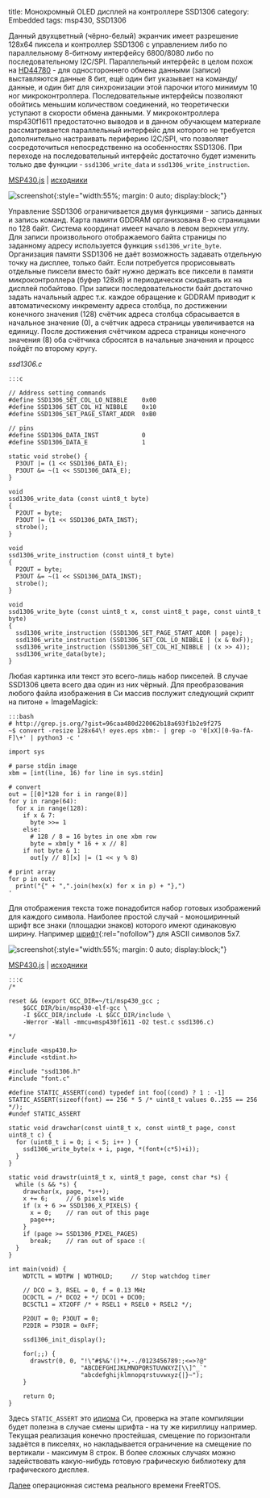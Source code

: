 title: Монохромный OLED дисплей на контроллере SSD1306
category: Embedded 
tags: msp430, SSD1306

Данный двухцветный (чёрно-белый) экранчик имеет разрешение 128х64 пиксела и контроллер SSD1306 с управлением либо по параллельному 8-битному интерфейсу 6800/8080 либо по последовательному I2C/SPI. Параллельный интерфейс в целом похож на [HD44780]({filename}../picsim/2017-01-27-hd44780/2017-01-27-hd44780.md) - для одностороннего обмена данными (записи) выставляются данные 8 бит, ещё один бит указывает на команду/данные, и один бит для синхронизации этой парочки итого минимум 10 ног микроконтроллера. Последовательные интерфейсы позволяют обойтись меньшим количеством соединений, но теоретически уступают в скорости обмена данными. У микроконтроллера msp430f1611 предостаточно выводов и в данном обучающем материале рассматривается параллельный интерфейс для которого не требуется дополнительно настраивать периферию I2C/SPI, что позволяет сосредоточиться непосредственно на особенностях SSD1306. При переходе на последовательный интерфейс достаточно будет изменить только две функции - `ssd1306_write_data` и `ssd1306_write_instruction`.

[MSP430.js](http://mazko.github.io/MSP430.js/4a1dee2b02e6d149594b10d03b7925c8) | [исходники]({attach}img.zip)

[comment]: <> (byzanz-record --x=313 --y=131 -w 803 --delay 3 -d 55 ui.flv)
[comment]: <> (rm -rf frames/* && ffmpeg -i ui.flv -pix_fmt rgb24 -r 10 "frames/frame-%05d.png")
[comment]: <> (convert -monitor -limit memory 1024MiB -limit map 2048MiB -layers Optimize -layers removeDups -delay 10 -loop 0 "frames/*.png" ui.gif)

![screenshot]({attach}ui.gif){:style="width:55%; margin: 0 auto; display:block;"}

Управление SSD1306 ограничивается двумя функциями - запись данных и запись команд. Карта памяти GDDRAM организована 8-ю страницами по 128 байт. Система координат имеет начало в левом верхнем углу. Для записи произвольного отображаемого байта страницы по заданному адресу используется функция `ssd1306_write_byte`. Организация памяти SSD1306 не даёт возможность задавать отдельную точку на дисплее, только байт. Если потребуется прорисовывать отдельные пиксели вместо байт нужно держать все пиксели в памяти микроконтроллера (буфер 128x8) и периодически скидывать их на дисплей побайтово. При записи последовательности байт достаточно задать начальный адрес т.к. каждое обращение к GDDRAM приводит к автоматическому инкременту адреса столбца, по достижении конечного значения (128) счётчик адреса столбца сбрасывается в начальное значение (0), а счётчик адреса страницы увеличивается на единицу. После достижения счётчиком адреса страницы конечного значения (8) оба счётчика сбросятся в начальные значения и процесс пойдёт по второму кругу.
 
*ssd1306.c*

    :::c

    // Address setting commands
    #define SSD1306_SET_COL_LO_NIBBLE    0x00
    #define SSD1306_SET_COL_HI_NIBBLE    0x10
    #define SSD1306_SET_PAGE_START_ADDR  0xB0

    // pins
    #define SSD1306_DATA_INST            0
    #define SSD1306_DATA_E               1

    static void strobe() {
      P3OUT |= (1 << SSD1306_DATA_E);
      P3OUT &= ~(1 << SSD1306_DATA_E);
    }

    void
    ssd1306_write_data (const uint8_t byte)
    {
      P2OUT = byte;
      P3OUT |= (1 << SSD1306_DATA_INST);
      strobe();
    }

    void
    ssd1306_write_instruction (const uint8_t byte)
    {
      P2OUT = byte;
      P3OUT &= ~(1 << SSD1306_DATA_INST);
      strobe();
    }

    void
    ssd1306_write_byte (const uint8_t x, const uint8_t page, const uint8_t byte)
    {
      ssd1306_write_instruction (SSD1306_SET_PAGE_START_ADDR | page);
      ssd1306_write_instruction (SSD1306_SET_COL_LO_NIBBLE | (x & 0xF));
      ssd1306_write_instruction (SSD1306_SET_COL_HI_NIBBLE | (x >> 4));
      ssd1306_write_data(byte);
    }

Любая картинка или текст это всего-лишь набор пикселей. В случае SSD1306 цвета всего два один из них чёрный. Для преобразования любого файла изображения в Си массив послужит следующий скрипт на питоне + ImageMagick:

    :::bash
    # http://grep.js.org/?gist=96caa480d220062b18a693f1b2e9f275
    ~$ convert -resize 128x64\! eyes.eps xbm:- | grep -o '0[xX][0-9a-fA-F]\+' | python3 -c '

    import sys

    # parse stdin image
    xbm = [int(line, 16) for line in sys.stdin]

    # convert
    out = [[0]*128 for i in range(8)]
    for y in range(64):
      for x in range(128):
        if x & 7:
          byte >>= 1
        else:
          # 128 / 8 = 16 bytes in one xbm row
          byte = xbm[y * 16 + x // 8]
        if not byte & 1:
          out[y // 8][x] |= (1 << y % 8)

    # print array
    for p in out:
      print("{" + ",".join(hex(x) for x in p) + "},")
    '

Для отображения текста тоже понадобится набор готовых изображений для каждого символа. Наиболее простой случай - моноширинный шрифт все знаки (площадки знаков) которого имеют одинаковую ширину. Например [шрифт](https://github.com/adafruit/Adafruit-GFX-Library/blob/master/glcdfont.c){:rel="nofollow"} для ASCII символов 5x7.

![screenshot]({attach}font.png){:style="width:55%; margin: 0 auto; display:block;"}

[MSP430.js](http://mazko.github.io/MSP430.js/56a600e7efa1f648c5305d652d14be6a) | [исходники]({attach}font.zip)

    :::c
    /*

    reset && (export GCC_DIR=~/ti/msp430_gcc ; 
        $GCC_DIR/bin/msp430-elf-gcc \
        -I $GCC_DIR/include -L $GCC_DIR/include \
        -Werror -Wall -mmcu=msp430f1611 -O2 test.c ssd1306.c)

    */

    #include <msp430.h>
    #include <stdint.h>

    #include "ssd1306.h"
    #include "font.c"

    #define STATIC_ASSERT(cond) typedef int foo[(cond) ? 1 : -1]
    STATIC_ASSERT(sizeof(font) == 256 * 5 /* uint8_t values 0..255 == 256 */);
    #undef STATIC_ASSERT

    static void drawchar(const uint8_t x, const uint8_t page, const uint8_t c) {
      for (uint8_t i = 0; i < 5; i++ ) {
        ssd1306_write_byte(x + i, page, *(font+(c*5)+i));
      }
    }

    static void drawstr(uint8_t x, uint8_t page, const char *s) {
      while (s && *s) {
        drawchar(x, page, *s++);
        x += 6;     // 6 pixels wide
        if (x + 6 >= SSD1306_X_PIXELS) {
          x = 0;    // ran out of this page
          page++;
        }
        if (page >= SSD1306_PIXEL_PAGES)
          break;    // ran out of space :(
      }
    }

    int main(void) {
        WDTCTL = WDTPW | WDTHOLD;     // Stop watchdog timer

        // DCO = 3, RSEL = 0, f = 0.13 MHz
        DCOCTL = /* DCO2 + */ DCO1 + DCO0; 
        BCSCTL1 = XT2OFF /* + RSEL1 + RSEL0 + RSEL2 */;

        P2OUT = 0; P3OUT = 0;
        P2DIR = P3DIR = 0xFF;

        ssd1306_init_display();

        for(;;) {
          drawstr(0, 0, "!\"#$%&'()*+,-./0123456789:;<=>?@"
                        "ABCDEFGHIJKLMNOPQRSTUVWXYZ[\\]^_`"
                        "abcdefghijklmnopqrstuvwxyz{|}~");
        }

        return 0;
    }

Здесь `STATIC_ASSERT` это [идиома]({filename}../2012-10-08-ansi-c-idioms/2012-10-08-ansi-c-idioms.md) Си, проверка на этапе компиляции будет полезна в случае смены шрифта - на ту же кириллицу например. Текущая реализация конечно простейшая, смещение по горизонтали задаётся в пикселях, но накладывается ограничение на смещение по вертикали - максимум 8 строк. В более сложных случаях можно задействовать какую-нибудь готовую графическую библиотеку для графического дисплея.

[Далее]({filename}../freertos/2017-04-26-intro/2017-04-26-intro.md) операционная система реального времени FreeRTOS.